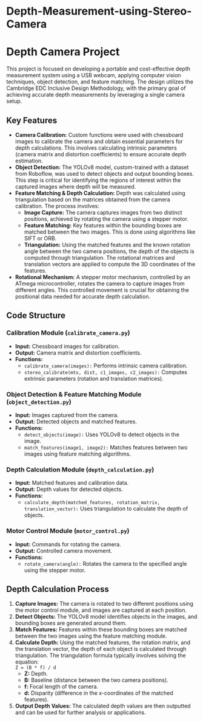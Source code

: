 # Depth-Measurement-using-Stereo-Camera

<!DOCTYPE html>
<html lang="en">
<head>
    <meta charset="UTF-8">
    <meta name="viewport" content="width=device-width, initial-scale=1.0">
</head>
<body>
    <h1>Depth Camera Project</h1>
    <p>This project is focused on developing a portable and cost-effective depth measurement system using a USB webcam, applying computer vision techniques, object detection, and feature matching. The design utilizes the Cambridge EDC Inclusive Design Methodology, with the primary goal of achieving accurate depth measurements by leveraging a single camera setup.</p>

  <h2>Key Features</h2>
    <ul>
        <li><strong>Camera Calibration:</strong> Custom functions were used with chessboard images to calibrate the camera and obtain essential parameters for depth calculations. This involves calculating intrinsic parameters (camera matrix and distortion coefficients) to ensure accurate depth estimation.</li>
        <li><strong>Object Detection:</strong> The YOLOv8 model, custom-trained with a dataset from Roboflow, was used to detect objects and output bounding boxes. This step is critical for identifying the regions of interest within the captured images where depth will be measured.</li>
        <li><strong>Feature Matching & Depth Calculation:</strong> Depth was calculated using triangulation based on the matrices obtained from the camera calibration. The process involves:
            <ul>
                <li><strong>Image Capture:</strong> The camera captures images from two distinct positions, achieved by rotating the camera using a stepper motor.</li>
                <li><strong>Feature Matching:</strong> Key features within the bounding boxes are matched between the two images. This is done using algorithms like SIFT or ORB.</li>
                <li><strong>Triangulation:</strong> Using the matched features and the known rotation angle between the two camera positions, the depth of the objects is computed through triangulation. The rotational matrices and translation vectors are applied to compute the 3D coordinates of the features.</li>
            </ul>
        </li>
        <li><strong>Rotational Mechanism:</strong> A stepper motor mechanism, controlled by an ATmega microcontroller, rotates the camera to capture images from different angles. This controlled movement is crucial for obtaining the positional data needed for accurate depth calculation.</li>
    </ul>

  <h2>Code Structure</h2>
    <h3>Calibration Module (<code>calibrate_camera.py</code>)</h3>
    <ul>
        <li><strong>Input:</strong> Chessboard images for calibration.</li>
        <li><strong>Output:</strong> Camera matrix and distortion coefficients.</li>
        <li><strong>Functions:</strong>
            <ul>
                <li><code>calibrate_camera(images):</code> Performs intrinsic camera calibration.</li>
                <li><code>stereo_calibrate(mtx, dist, c1_images, c2_images):</code> Computes extrinsic parameters (rotation and translation matrices).</li>
            </ul>
        </li>
    </ul>

  <h3>Object Detection & Feature Matching Module (<code>object_detection.py</code>)</h3>
    <ul>
        <li><strong>Input:</strong> Images captured from the camera.</li>
        <li><strong>Output:</strong> Detected objects and matched features.</li>
        <li><strong>Functions:</strong>
            <ul>
                <li><code>detect_objects(image):</code> Uses YOLOv8 to detect objects in the image.</li>
                <li><code>match_features(image1, image2):</code> Matches features between two images using feature matching algorithms.</li>
            </ul>
        </li>
    </ul>

  <h3>Depth Calculation Module (<code>depth_calculation.py</code>)</h3>
    <ul>
        <li><strong>Input:</strong> Matched features and calibration data.</li>
        <li><strong>Output:</strong> Depth values for detected objects.</li>
        <li><strong>Functions:</strong>
            <ul>
                <li><code>calculate_depth(matched_features, rotation_matrix, translation_vector):</code> Uses triangulation to calculate the depth of objects.</li>
            </ul>
        </li>
    </ul>

  <h3>Motor Control Module (<code>motor_control.py</code>)</h3>
    <ul>
        <li><strong>Input:</strong> Commands for rotating the camera.</li>
        <li><strong>Output:</strong> Controlled camera movement.</li>
        <li><strong>Functions:</strong>
            <ul>
                <li><code>rotate_camera(angle):</code> Rotates the camera to the specified angle using the stepper motor.</li>
            </ul>
        </li>
    </ul>

  <h2>Depth Calculation Process</h2>
    <ol>
        <li><strong>Capture Images:</strong> The camera is rotated to two different positions using the motor control module, and images are captured at each position.</li>
        <li><strong>Detect Objects:</strong> The YOLOv8 model identifies objects in the images, and bounding boxes are generated around them.</li>
        <li><strong>Match Features:</strong> Features within these bounding boxes are matched between the two images using the feature matching module.</li>
        <li><strong>Calculate Depth:</strong> Using the matched features, the rotation matrix, and the translation vector, the depth of each object is calculated through triangulation. The triangulation formula typically involves solving the equation:
            <br><code>Z = (B * f) / d</code>
            <ul>
                <li><strong>Z:</strong> Depth.</li>
                <li><strong>B:</strong> Baseline (distance between the two camera positions).</li>
                <li><strong>f:</strong> Focal length of the camera.</li>
                <li><strong>d:</strong> Disparity (difference in the x-coordinates of the matched features).</li>
            </ul>
        </li>
        <li><strong>Output Depth Values:</strong> The calculated depth values are then outputted and can be used for further analysis or applications.</li>
    </ol>
</body>
</html>
